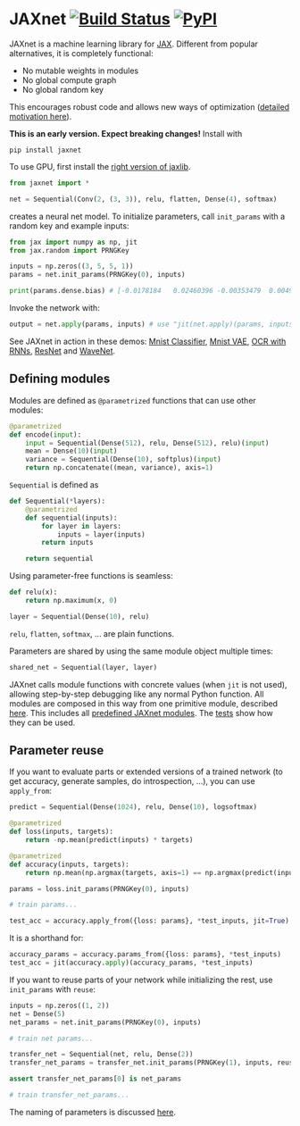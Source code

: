 # JAXnet [![Build Status](https://travis-ci.org/JuliusKunze/jaxnet.svg?branch=master)](https://travis-ci.org/JuliusKunze/jaxnet) [![PyPI](https://img.shields.io/pypi/v/jaxnet.svg)](https://pypi.python.org/pypi/jaxnet/#history)

JAXnet is a machine learning library for [JAX](https://github.com/google/jax).
Different from popular alternatives, it is completely functional:
- No mutable weights in modules
- No global compute graph
- No global random key

This encourages robust code and allows new ways of optimization ([detailed motivation here](MOTIVATION.md)).

**This is an early version. Expect breaking changes!** Install with

```
pip install jaxnet
```

To use GPU, first install the [right version of jaxlib](https://github.com/google/jax#installation).

```python
from jaxnet import *

net = Sequential(Conv(2, (3, 3)), relu, flatten, Dense(4), softmax)
```
creates a neural net model.
To initialize parameters, call `init_params` with a random key and example inputs:

```python
from jax import numpy as np, jit
from jax.random import PRNGKey

inputs = np.zeros((3, 5, 5, 1))
params = net.init_params(PRNGKey(0), inputs)

print(params.dense.bias) # [-0.0178184   0.02460396 -0.00353479  0.00492503]
```

Invoke the network with:

```python
output = net.apply(params, inputs) # use "jit(net.apply)(params, inputs)" for acceleration
```

See JAXnet in action in these demos:
[Mnist Classifier](https://colab.research.google.com/drive/18kICTUbjqnfg5Lk3xFVQtUj6ahct9Vmv),
[Mnist VAE](https://colab.research.google.com/drive/19web5SnmIFglLcnpXE34phiTY03v39-g),
[OCR with RNNs](https://colab.research.google.com/drive/1YuI6GUtMgnMiWtqoaPznwAiSCe9hMR1E),
[ResNet](https://colab.research.google.com/drive/1q6yoK_Zscv-57ZzPM4qNy3LgjeFzJ5xN) and
[WaveNet](https://colab.research.google.com/drive/111cKRfwYX4YFuPH3FF4V46XLfsPG1icZ).

## Defining modules

Modules are defined as `@parametrized` functions that can use other modules:

```python
@parametrized
def encode(input):
    input = Sequential(Dense(512), relu, Dense(512), relu)(input)
    mean = Dense(10)(input)
    variance = Sequential(Dense(10), softplus)(input)
    return np.concatenate((mean, variance), axis=1)
```

`Sequential` is defined as

```python
def Sequential(*layers):
    @parametrized
    def sequential(inputs):
        for layer in layers:
            inputs = layer(inputs)
        return inputs

    return sequential
```

Using parameter-free functions is seamless:

```python
def relu(x):
    return np.maximum(x, 0)

layer = Sequential(Dense(10), relu)
```

`relu`, `flatten`, `softmax`, ... are plain functions.

Parameters are shared by using the same module object multiple times:

```python
shared_net = Sequential(layer, layer)
```

JAXnet calls module functions with concrete values (when `jit` is not used),
allowing step-by-step debugging like any normal Python function.
All modules are composed in this way from one primitive module, described [here](DESIGN.md#what-is-the-primitive-module).
This includes all [predefined JAXnet modules](jaxnet/modules.py).
The [tests](tests/test_modules.py) show how they can be used.

## Parameter reuse

If you want to evaluate parts or extended versions of a trained network
(to get accuracy, generate samples, do introspection, ...), you can use `apply_from`:

```python
predict = Sequential(Dense(1024), relu, Dense(10), logsoftmax)

@parametrized
def loss(inputs, targets):
    return -np.mean(predict(inputs) * targets)

@parametrized
def accuracy(inputs, targets):
    return np.mean(np.argmax(targets, axis=1) == np.argmax(predict(inputs), axis=1))

params = loss.init_params(PRNGKey(0), inputs)

# train params...

test_acc = accuracy.apply_from({loss: params}, *test_inputs, jit=True)
```

It is a shorthand for:

```python
accuracy_params = accuracy.params_from({loss: params}, *test_inputs)
test_acc = jit(accuracy.apply)(accuracy_params, *test_inputs)
```

If you want to reuse parts of your network while initializing the rest, use `init_params` with `reuse`:

```python
inputs = np.zeros((1, 2))
net = Dense(5)
net_params = net.init_params(PRNGKey(0), inputs)

# train net params...

transfer_net = Sequential(net, relu, Dense(2))
transfer_net_params = transfer_net.init_params(PRNGKey(1), inputs, reuse={net: net_params})

assert transfer_net_params[0] is net_params

# train transfer_net_params...
```

The naming of parameters is discussed [here](DESIGN.md#how-are-parameters-named).